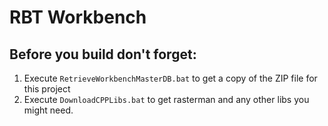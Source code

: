# RBT Workbench

## Before you build don't forget:

1. Execute `RetrieveWorkbenchMasterDB.bat` to get a copy of the ZIP file for this project
2. Execute `DownloadCPPLibs.bat` to get rasterman and any other libs you might need.
